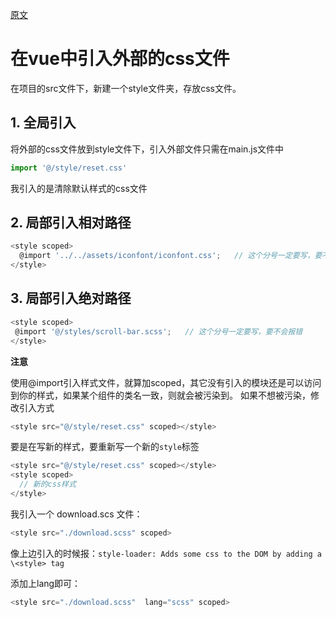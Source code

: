 [原文](https://cloud.tencent.com/developer/article/2154338)

# 在vue中引入外部的css文件

在项目的src文件下，新建一个style文件夹，存放css文件。

## 1. 全局引入

将外部的css文件放到style文件下，引入外部文件只需在main.js文件中

```javascript
import '@/style/reset.css'
```

我引入的是清除默认样式的css文件

## 2. 局部引入相对路径

```javascript
<style scoped>
  @import '../../assets/iconfont/iconfont.css';   // 这个分号一定要写，要不会报错
</style>
```

## 3. 局部引入绝对路径

```javascript
<style scoped>
 @import '@/styles/scroll-bar.scss';   // 这个分号一定要写，要不会报错
</style>
```

**注意**

使用@import引入样式文件，就算加scoped，其它没有引入的模块还是可以访问到你的样式，如果某个组件的类名一致，则就会被污染到。 如果不想被污染，修改引入方式

```javascript
<style src="@/style/reset.css" scoped></style>
```

要是在写新的样式，要重新写一个新的`style`标签

```javascript
<style src="@/style/reset.css" scoped></style>
<style scoped>
  // 新的css样式
</style>
```

我引入一个 download.scs 文件：

```javascript
<style src="./download.scss" scoped>
```

像上边引入的时候报：`style-loader: Adds some css to the DOM by adding a \<style> tag`

添加上lang即可：

```javascript
<style src="./download.scss"  lang="scss" scoped>
```
